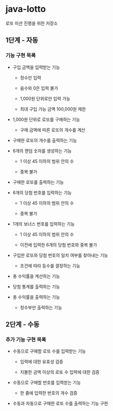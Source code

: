 # java-lotto

로또 미션 진행을 위한 저장소

## 1단계 - 자동

### 기능 구현 목록

- 구입 금액을 입력받는 기능

  - 정수만 입력

  - 음수와 0은 입력 불가

  - 1,000원 단위로만 입력 가능

  - 최대 구입 가능 금액 100,000원 제한

- 1,000원 단위로 로또를 구매하는 기능

  - 구매 금액에 따른 로또의 개수를 계산

- 구매한 로또의 개수를 출력하는 기능

- 6개의 랜덤 숫자를 생성하는 기능

  - 1 이상 45 이하의 범위 안의 수

  - 중복 불가

- 구매한 로또를 출력하는 기능

- 6개의 당첨 번호를 입력하는 기능

  - 1 이상 45 이하의 범위 안의 수

  - 중복 불가

- 1개의 보너스 번호를 입력하는 기능

  - 1 이상 45 이하의 범위 안의 수

  - 이전에 입력한 6개의 당첨 번호와 중복 불가

- 구입한 로또와 당첨 번호의 일치 여부를 찾아내는 기능

  - 조건에 따라 등수를 결정하는 기능

- 총 수익률을 계산하는 기능

- 당첨 통계를 출력하는 기능

- 총 수익률을 출력하는 기능

  - 정수부만 출력하는 기능

## 2단계 - 수동

### 추가 기능 구현 목록

- 수동으로 구매할 로또 수를 입력받는 기능

  - 입력에 대한 유효성 검증

  - 지불한 금액 이상의 로또 수 입력에 대한 검증

- 수동으로 구매할 번호를 입력받는 기능

  - 한 줄에 입력한 번호의 개수 검증

- 수동과 자동으로 구매한 로또 수를 출력하는 기능 구현
